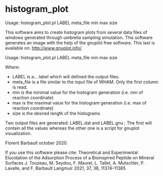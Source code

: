 # histogram_plot
Usage: histogram_plot.pl LABEL meta_file min max size

This software aims to create histogram plots from several data files of windows generated through umbrella sampling simulation. This software generates an image with the help of the gnuplot free software. This last is available on:
http://www.gnuplot.info/

Usage: histogram_plot.pl LABEL meta_file min max size

Where:
- LABEL is a... label which will defined the output files.
- meta_file is a file similar to the input file of WHAM. Only the first column is read.
- min is the minimal value for the histogram generation (i.e. min of reaction coordinate)
- max is the maximal value for the histogram generation (i.e. max of reaction coordinate)
- size is the desired length of the histograms 

Two output files are generated: LABEL.dat and LABEL.gnu ; The first will contain all the values whereas the other one is a script for gnuplot visualization.

Florent Barbault october 2020.

If you use this software please cite:
Theoretical and Experimental Elucidation of the Adsorption Process of a Bioinspired Peptide on Mineral Surfaces
J. Touzeau, M. Seydou, F. Maurel, L. Tallet, A. Mutschler, P. Lavalle, and F. Barbault
Langmuir 2021, 37, 38, 11374–11385
